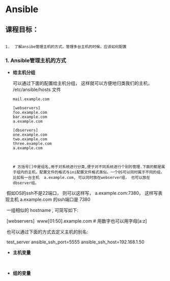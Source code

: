 Ansible
========================


课程目标：
--------------------
```

1.  了解ansibe管理主机的方式，管理多台主机的时候，应该如何配置

```

### 1. Ansible管理主机的方式 

- **给主机分组**

  可以通过下面的配置给主机分组， 这样就可以方便地归类我们的主机， /etc/ansible/hosts 文件

  ```
  mail.example.com

  [webservers]
  foo.example.com
  bar.example.com
  a.example.com

  [dbservers]
  one.example.com
  two.example.com
  three.example.com
  a.example.com



  # 方括号[]中是组名,用于对系统进行分类,便于对不同系统进行个别的管理.下面的都是属于组内的主机，配置文件的格式与ini配置文件格式类似。一个OS可以同时属于不同的组，比如有一台主机  a.example.com, 可以同时放在webserver组， 也可以放在dbserver组。
  ```


​       假如OS的ssh不是22端口， 则可以这样写，   a.example.com:7380， 这样写表现主机  a.example.com 的ssh端口是 7380

​      一组相似的 hostname , 可简写如下:

​       [webservers]
​       www[01:50].example.com                  # 用数字也可以用字母[a:z]



​     也可以通过下面的方式去定义主机的别名:

​       test_server ansible_ssh_port=5555 ansible_ssh_host=192.168.1.50



- **主机变量**

  ​

- **组的变量**



